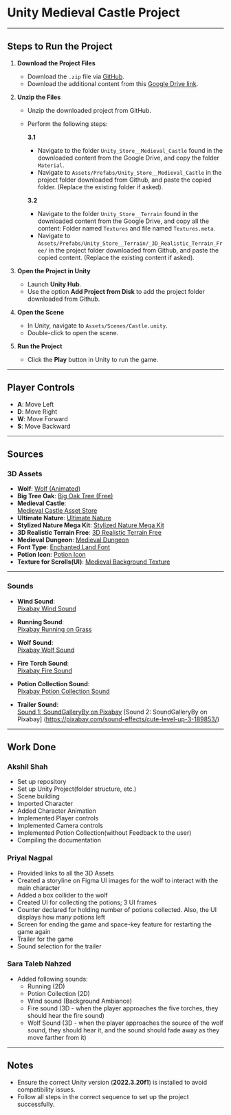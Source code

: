 # Unity Medieval Castle Project



---

## Steps to Run the Project

1. **Download the Project Files**
   - Download the `.zip` file via [GitHub](#).
   - Download the additional content from this [Google Drive link](https://drive.google.com/drive/folders/1jmZb0ZGZJF93OZ01oq7HcSfWZNkKScFs?usp=share_link).

2. **Unzip the Files**
   - Unzip the downloaded project from GitHub.
   - Perform the following steps:

     **3.1** 
     - Navigate to the folder `Unity_Store__Medieval_Castle` found in the downloaded content from the Google Drive, and copy the folder `Material`.
     - Navigate to `Assets/Prefabs/Unity_Store__Medieval_Castle` in the project folder downloaded from Github, and paste the copied folder. (Replace the existing folder if asked).

     **3.2** 
     - Navigate to the folder `Unity_Store__Terrain` found in the downloaded content from the Google Drive, and copy all the content: Folder named `Textures` and file named `Textures.meta`.
     - Navigate to `Assets/Prefabs/Unity_Store__Terrain/_3D_Realistic_Terrain_Free/` in the project folder downloaded from Github, and paste the copied content. (Replace the existing content if asked).

3. **Open the Project in Unity**
   - Launch **Unity Hub**.
   - Use the option **Add Project from Disk** to add the project folder downloaded from Github.

4. **Open the Scene**
   - In Unity, navigate to `Assets/Scenes/Castle.unity`.
   - Double-click to open the scene.

5. **Run the Project**
   - Click the **Play** button in Unity to run the game.



---

## Player Controls

- **A**: Move Left  
- **D**: Move Right  
- **W**: Move Forward  
- **S**: Move Backward



---

## Sources

### 3D Assets
- **Wolf**: [Wolf (Animated)](https://assetstore.unity.com/packages/3d/characters/animals/wolf-animated-45505)
- **Big Tree Oak**: [Big Oak Tree (Free)](https://assetstore.unity.com/packages/3d/vegetation/big-oak-tree-free-279431)
- **Medieval Castle**:  
  [Medieval Castle Asset Store](https://assetstore.unity.com/packages/3d/environments/medieval-castle-227378)
- **Ultimate Nature**: [Ultimate Nature](https://quaternius.com/packs/ultimatenature.html)  
- **Stylized Nature Mega Kit**: [Stylized Nature Mega Kit](https://quaternius.com/packs/stylizednaturemegakit.html)
- **3D Realistic Terrain Free**: [3D Realistic Terrain Free](https://assetstore.unity.com/packages/3d/environments/landscapes/3d-realistic-terrain-free-182593?srsltid=AfmBOorXdL1U0pZacoEdbERvZdMXo6mPSyhL3au1YN2Ic8rPfpYjHlla)
- **Medieval Dungeon**: [Medieval Dungeon](https://quaternius.com/packs/medievaldungeon.html)
- **Font Type**: [Enchanted Land Font](https://www.dafont.com/enchanted-land-ds.font)
- **Potion Icon**: [Potion Icon](https://www.flaticon.com/free-icon/potion_8595942?term=potion&page=1&position=11&origin=search&related_id=8595942)
- **Texture for Scrolls(UI)**: [Medieval Background Texture](https://www.vecteezy.com/photo/4249691-grunge-texture-wall-abstract-vintage-background-paper-texture)



---

### Sounds
- **Wind Sound**:  
  [Pixabay Wind Sound](https://pixabay.com/sound-effects//?utm_source=link-attribution&utm_medium=referral&utm_campaign=music&utm_content=18030)

- **Running Sound**:  
  [Pixabay Running on Grass](https://pixabay.com/sound-effects/running-on-grass-26845/)

- **Wolf Sound**:  
  [Pixabay Wolf Sound](https://pixabay.com/sound-effects/wolf-growls-at-maurice-and-philippe-with-his-teeth-193235/)

- **Fire Torch Sound**:  
  [Pixabay Fire Sound](https://pixabay.com/sound-effects/fire-sound-222359/)

- **Potion Collection Sound**:  
  [Pixabay Potion Collection Sound](https://pixabay.com/sound-effects/cute-level-up-3-189853/)

- **Trailer Sound**:  
  [Sound 1: SoundGalleryBy on Pixabay](https://pixabay.com/de/music/uberschrift-medieval-epic-adventure-action-heroic-powerful-opener-intro-117935/)
  [Sound 2: SoundGalleryBy on Pixabay]
(https://pixabay.com/sound-effects/cute-level-up-3-189853/)
---



## Work Done

### Akshil Shah
- Set up repository
- Set up Unity Project(folder structure, etc.)
- Scene building
- Imported Character
- Added Character Animation
- Implemented Player controls
- Implemented Camera controls
- Implemented Potion Collection(without Feedback to the user)
- Compiling the documentation

### Priyal Nagpal
- Provided links to all the 3D Assets
- ⁠Created a storyline on Figma UI images for the wolf to interact with the main character
- Added a box collider to the wolf 
- Created UI for collecting the potions; 3 UI frames
- Counter declared for holding number of potions collected. Also, the UI displays how many potions left
- Screen for ending the game and space-key feature for restarting the game again
- Trailer for the game
- ⁠Sound selection for the trailer

### Sara Taleb Nahzed
- Added following sounds:
  - Running (2D)
  - Potion Collection (2D)
  - Wind sound (Background Ambiance)
  - Fire sound (3D - when the player approaches the five torches, they should hear the fire sound)
  - Wolf Sound (3D - when the player approaches the source of the wolf sound, they should hear it, and the sound should fade away as they move farther from it)



---

## Notes
- Ensure the correct Unity version (**2022.3.20f1**) is installed to avoid compatibility issues.
- Follow all steps in the correct sequence to set up the project successfully.

